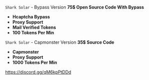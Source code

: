 ``Shark Solar`` - Bypass Version **75$ Open Source Code With Bypass**

* **Hcaptcha Bypass**
* **Proxy Support**
* **Mail Verified Tokens**
* **100 Tokens Per Min**

 ``Shark Solar`` - Capmonster Version **35$ Source Code**

* **Capmonster**
* **Proxy Support**
* **1000 Tokens Per Min**

https://discord.gg/qM6kpPtDDd
